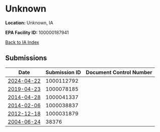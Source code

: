 # Unknown

**Location:** Unknown, IA

**EPA Facility ID:** 100000187941

[Back to IA Index](../../index.md)

## Submissions

| Date | Submission ID | Document Control Number |
|------|--------------|-------------------------|
| [2024-04-22](submissions/1000112792.md) | 1000112792 |  |
| [2019-04-23](submissions/1000078185.md) | 1000078185 |  |
| [2014-04-28](submissions/1000041337.md) | 1000041337 |  |
| [2014-02-06](submissions/1000038837.md) | 1000038837 |  |
| [2012-12-18](submissions/1000031879.md) | 1000031879 |  |
| [2004-06-24](submissions/38376.md) | 38376 |  |
